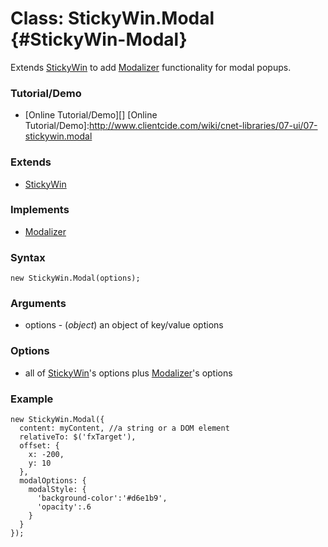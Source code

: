 Class: StickyWin.Modal {#StickyWin-Modal}
=======================================

Extends [StickyWin][] to add [Modalizer][] functionality for modal popups.

### Tutorial/Demo

* [Online Tutorial/Demo][]
[Online Tutorial/Demo]:http://www.clientcide.com/wiki/cnet-libraries/07-ui/07-stickywin.modal

### Extends

* [StickyWin][]

### Implements

* [Modalizer][]

### Syntax

	new StickyWin.Modal(options);

### Arguments

* options - (*object*) an object of key/value options

### Options

* all of [StickyWin][]'s options plus [Modalizer][]'s options

### Example

	new StickyWin.Modal({
	  content: myContent, //a string or a DOM element
	  relativeTo: $('fxTarget'),
	  offset: {
	    x: -200,
	    y: 10
	  },
	  modalOptions: {
	    modalStyle: {
	      'background-color':'#d6e1b9',
	      'opacity':.6
	    }
	  }
	});

[StickyWin]: /docs/UI/StickyWin
[Modalizer]: /docs/UI/Modalizer
